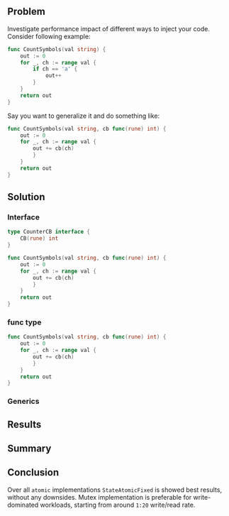 ## Problem

Investigate performance impact of different ways to inject your code.
Consider following example:
```go
func CountSymbols(val string) {
	out := 0
	for _, ch := range val {
	    if ch == 'a' {
			out++
	    }
	}
	return out
}
```

Say you want to generalize it and do something like:
```go
func CountSymbols(val string, cb func(rune) int) {
	out := 0
	for _, ch := range val {
		out += cb(ch)
	    }
	}
	return out
}
```




## Solution
### Interface
```go
type CounterCB interface {
	CB(rune) int
} 

func CountSymbols(val string, cb func(rune) int) {
	out := 0
	for _, ch := range val {
		out += cb(ch)
	    }
	}
	return out
}
```
### func type
```go
func CountSymbols(val string, cb func(rune) int) {
	out := 0
	for _, ch := range val {
		out += cb(ch)
	    }
	}
	return out
}
```

### Generics

## Results
## Summary
## Conclusion

Over all `atomic` implementations `StateAtomicFixed` is showed best results, without any downsides.
Mutex implementation is preferable for write-dominated workloads, starting from around `1:20` write/read rate.
